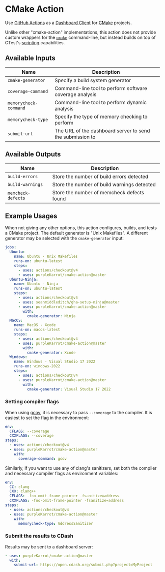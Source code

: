 # CMake Action

Use [GitHub Actions](https://github.com/features/actions) as a
[Dashboard Client](https://cmake.org/cmake/help/latest/manual/ctest.1.html#dashboard-client)
for [CMake](https://cmake.org/) projects.

Unlike other "cmake-action" implementations, this action does not provide custom
wrappers for the [`cmake`](https://cmake.org/cmake/help/latest/manual/cmake.1.html)
command-line, but instead builds on top of CTest's
[scripting](https://cmake.org/cmake/help/latest/manual/ctest.1.html#dashboard-client-via-ctest-script)
capabilities. 

## Available Inputs

| Name | Description |
| --- | --- |
| `cmake-generator` | Specify a build system generator |
| `coverage-command` | Command-line tool to perform software coverage analysis |
| `memorycheck-command` | Command-line tool to perform dynamic analysis |
| `memorycheck-type` | Specify the type of memory checking to perform |
| `submit-url` | The URL of the dashboard server to send the submission to |

## Available Outputs

| Name | Description |
| --- | --- |
| `build-errors` | Store the number of build errors detected |
| `build-warnings` | Store the number of build warnings detected |
| `memcheck-defects` | Store the number of memcheck defects found |

## Example Usages

When not giving any other options, this action configures, builds, and tests
a CMake project.  The default generator is "Unix Makefiles".  A different
generator may be selected with the `cmake-generator` input:

```yaml
jobs:
  Ubuntu:
    name: Ubuntu - Unix Makefiles
    runs-on: ubuntu-latest
    steps:
      - uses: actions/checkout@v4
      - uses: purpleKarrot/cmake-action@master
  Ubuntu-Ninja:
    name: Ubuntu - Ninja
    runs-on: ubuntu-latest
    steps:
      - uses: actions/checkout@v4
      - uses: seanmiddleditch/gha-setup-ninja@master
      - uses: purpleKarrot/cmake-action@master
        with:
          cmake-generator: Ninja
  MacOS:
    name: MacOS - Xcode
    runs-on: macos-latest
    steps:
      - uses: actions/checkout@v4
      - uses: purpleKarrot/cmake-action@master
        with:
          cmake-generator: Xcode
  Windows:
    name: Windows - Visual Studio 17 2022
    runs-on: windows-2022
    steps:
      - uses: actions/checkout@v4
      - uses: purpleKarrot/cmake-action@master
        with:
          cmake-generator: Visual Studio 17 2022
```

### Setting compiler flags

When using [gcov](https://gcc.gnu.org/onlinedocs/gcc/Gcov.html), it is necessary
to pass `--coverage` to the compiler.  It is easiest to set the flag in the
environment:

```yaml
env:
  CFLAGS: --coverage
  CXXFLAGS: --coverage
steps:
  - uses: actions/checkout@v4
  - uses: purpleKarrot/cmake-action@master
    with:
      coverage-command: gcov
```

Similarly, if you want to use any of clang's sanitizers, set both the compiler
and necessary compiler flags as environment variables:

```yaml
env:
  CC: clang
  CXX: clang++
  CFLAGS: -fno-omit-frame-pointer -fsanitize=address
  CXXFLAGS: -fno-omit-frame-pointer -fsanitize=address
steps:
  - uses: actions/checkout@v4
  - uses: purpleKarrot/cmake-action@master
    with:
      memorycheck-type: AddressSanitizer
```

### Submit the results to CDash

Results may be sent to a dashboard server:

```yaml
- uses: purpleKarrot/cmake-action@master
  with:
    submit-url: https://open.cdash.org/submit.php?project=MyProject
```
